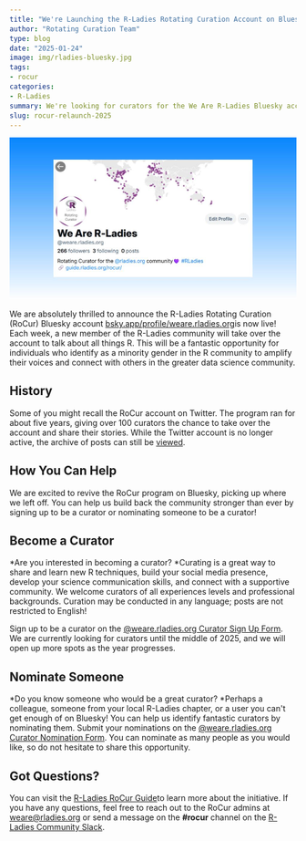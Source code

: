 ```yaml
---
title: "We're Launching the R-Ladies Rotating Curation Account on Bluesky!"
author: "Rotating Curation Team"
type: blog
date: "2025-01-24"
image: img/rladies-bluesky.jpg
tags: 
- rocur
categories: 
- R-Ladies
summary: We're looking for curators for the We Are R-Ladies Bluesky account!
slug: rocur-relaunch-2025
---
```


![Screenshot of We Are R-Ladies on Bluesky](img/rladies-bluesky.jpg)

We are absolutely thrilled to announce the R-Ladies Rotating Curation (RoCur) Bluesky account [bsky.app/profile/weare.rladies.org](https://bsky.app/profile/weare.rladies.org)is now live!
Each week, a new member of the R-Ladies community will take over the account to talk about all things R.
This will be a fantastic opportunity for individuals who identify as a minority gender in the R community to amplify their voices and connect with others in the greater data science community.

## History

Some of you might recall the RoCur account on Twitter.
The program ran for about five years, giving over 100 curators the chance to take over the account and share their stories.
While the Twitter account is no longer active, the archive of posts can still be [viewed](https://rladies.org/tweet-archive/wearerladies/).

## How You Can Help

We are excited to revive the RoCur program on Bluesky, picking up where we left off.
You can help us build back the community stronger than ever by signing up to be a curator or nominating someone to be a curator!

## Become a Curator

\*Are you interested in becoming a curator?
\*Curating is a great way to share and learn new R techniques, build your social media presence, develop your science communication skills, and connect with a supportive community.
We welcome curators of all experiences levels and professional backgrounds.
Curation may be conducted in any language; posts are not restricted to English!

Sign up to be a curator on the [@weare.rladies.org Curator Sign Up Form](https://airtable.com/appjkZZgtF0iEWFjx/pagqsAma1WmUYxa9j/form).
We are currently looking for curators until the middle of 2025, and we will open up more spots as the year progresses.

## Nominate Someone

\*Do you know someone who would be a great curator?
\*Perhaps a colleague, someone from your local R-Ladies chapter, or a user you can't get enough of on Bluesky!
You can help us identify fantastic curators by nominating them.
Submit your nominations on the [@weare.rladies.org Curator Nomination Form](https://airtable.com/appFIBzsk2AxWlGMt/pagfezjuCxohikOOa/form).
You can nominate as many people as you would like, so do not hesitate to share this opportunity.

## Got Questions?

You can visit the [R-Ladies RoCur Guide](https://guide.rladies.org/rocur/about/)to learn more about the initiative.
If you have any questions, feel free to reach out to the RoCur admins at [weare@rladies.org](mailto:weare@rladies.org) or send a message on the **\#rocur** channel on the [R-Ladies Community Slack](https://rladies.org/form/community-slack/).


